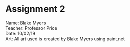Assignment 2
============

Name: Blake Myers  
Teacher: Professor Price  
Date: 10/02/19  
Art: All art used is created by Blake Myers using paint.net



